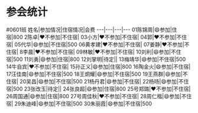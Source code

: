 # 参会统计
#0601班
姓名|参加情况|住宿情况|会费
---|---|---|---
01陈锦周|:smile:参加|住宿|800
2陈卓|:heart:不参加|不住宿|
03小方|:heart:不参加|不住宿|
04郭|:heart:不参加|不住宿|
05代华|:smile:参加|不住宿|500
06黄孝建|:heart:不参加|不住宿|
07姜静|:heart:不参加|不住宿|
8李晨|:heart:不参加|不住宿|
09林敏|:heart:不参加|不住宿|
10刘利|:smile:参加|不住宿|500
11刘勇|:smile:参加|住宿|800
12刘掌明|待定||
13梅靖华|:smile:参加|不住宿|500
14牛自宾|:heart:不参加|不住宿|
15孙正义|:smile:参加|住宿|800
16陶金火|:smile:参加|不住宿|
17汪佳南|:smile:参加|不住宿|500
18王炯耀|:smile:参加|不住宿|500
19王燕群|:smile:参加|不住宿|
20吴昌|:smile:参加|不住宿|500
21杨丹君|:smile:参加|不住宿|
22杨旸|:smile:参加|不住宿|500
23张改玉|待定||
24张良超|:smile:参加|住宿|800
25号郑璐|:heart:不参加|不住宿|
26周国通|:smile:参加|住宿|800
27号周佳秋|:heart:不参加|不住宿|
28周仁楷|:smile:参加|不住宿|
29朱迪峰|:smile:参加|不住宿|500
30朱丽霞|:smile:参加|不住宿|500
